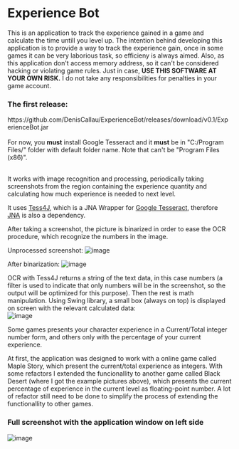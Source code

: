# Experience Bot

This is an application to track the experience gained in a game and calculate the time untill you level up.
The intention behind developing this application is to provide a way to track the experience gain, once in some games it can be very laborious task, so efficieny is always aimed.
Also, as this application don't access memory address, so it can't be considered hacking or violating game rules. Just in case, <strong>USE THIS SOFTWARE AT YOUR OWN RISK.</strong>
I do not take any responsibilities for penalties in your game account.

<h3>The first release:</h3>
https://github.com/DenisCallau/ExperienceBot/releases/download/v0.1/ExperienceBot.jar
<br><br>
For now, you <strong>must</strong> install Google Tesseract and it <strong>must</strong> be in "C:/Program Files/" folder with default folder name. Note that can't be "Program Files (x86)".
<br><br>

It works with image recognition and processing, periodically taking screenshots from the region containing the experience quantity and calculating how much experience is needed to next level.

It uses [Tess4J](http://tess4j.sourceforge.net/), which is a JNA Wrapper for [Google Tesseract](https://en.wikipedia.org/wiki/Tesseract_(software)), therefore [JNA](https://github.com/java-native-access/jna) is also a dependency.

After taking a screenshot, the picture is binarized in order to ease the OCR procedure, which recognize the numbers in the image.

Unprocessed screenshot:
![image](https://user-images.githubusercontent.com/13944617/123715097-fcc85180-d84d-11eb-8cb3-4e7db316ab01.png)

After binarization:
![image](https://user-images.githubusercontent.com/13944617/123715074-f508ad00-d84d-11eb-8e41-cf4dd1d5a638.png)

OCR with Tess4J returns a string of the text data, in this case numbers (a filter is used to indicate that only numbers will be in the screenshot, so the output will be optimized for this purpose). Then the rest is math manipulation.
Using Swing library, a small box (always on top) is displayed on screen with the relevant calculated data:
<br>![image](https://user-images.githubusercontent.com/13944617/123714940-b246d500-d84d-11eb-9acc-3d8c8d3a03b3.png)


Some games presents your character experience in a Current/Total integer number form, and others only with the percentage of your current experience.

At first, the application was designed to work with a online game called Maple Story, which present the current/total experience as integers.
With some refactors I extended the funcionallity to another game called Black Desert (where I got the example pictures above), which presents the current percentage of experience in the current level as floating-point number.
A lot of refactor still need to be done to simplify the process of extending the functionallity to other games.

<h3>Full screenshot with the application window on left side</h3>

![image](https://user-images.githubusercontent.com/13944617/123716099-297d6880-d850-11eb-9ec3-511250bd1226.png)
